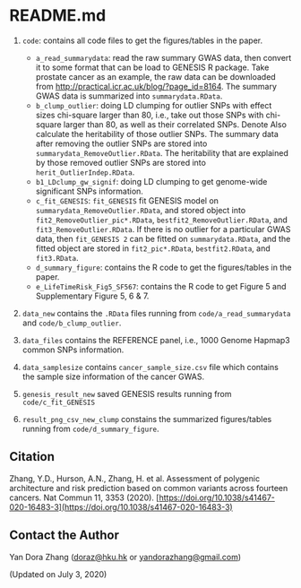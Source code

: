 README.md
====
  

1. `code`: contains all code files to get the figures/tables in the paper. 
   * `a_read_summarydata`:  read the raw summary GWAS data, then convert it to some format that can be load to GENESIS R package. Take prostate cancer as an example, the raw data can be downloaded from http://practical.icr.ac.uk/blog/?page_id=8164. The summary GWAS data is summarized into `summarydata.RData`. 
   * `b_clump_outlier`: doing LD clumping for outlier SNPs with effect sizes chi-square larger than 80, i.e., take out those SNPs with chi-square larger than 80, as well as their correlated SNPs. Denote  Also calculate the heritability of those outlier SNPs.   The summary data after removing the outlier SNPs are stored into `summarydata_RemoveOutlier.RData`.  The heritability that are explained by those removed outlier SNPs are stored into `herit_OutlierIndep.RData`. 
   * `b1_LDclump_gw_signif`: doing LD clumping to get genome-wide significant SNPs information. 
   * `c_fit_GENESIS`: `fit_GENESIS` fit GENESIS model on `summarydata_RemoveOutlier.RData`, and stored object into `fit2_RemoveOutlier_pic*.RData`, `bestfit2_RemoveOutlier.RData`, and `fit3_RemoveOutlier.RData`. If there is no outlier for a particular GWAS data, then `fit_GENESIS 2` can be fitted on `summarydata.RData`, and the fitted object are stored in `fit2_pic*.RData`, `bestfit2.RData`, and `fit3.RData`. 
   * `d_summary_figure`: contains the R code to get the figures/tables in the paper. 
   * `e_LifeTimeRisk_Fig5_SF567`: contains the R code to get Figure 5 and Supplementary Figure 5, 6 & 7.  
   
2.   `data_new` contains the `.RData` files running from `code/a_read_summarydata` and `code/b_clump_outlier`. 

3.  `data_files` contains the REFERENCE panel, i.e., 1000 Genome Hapmap3 common SNPs information.

4. `data_samplesize` contains `cancer_sample_size.csv` file which contains the sample size information of the cancer GWAS.  
   
2. `genesis_result_new` saved GENESIS results running from `code/c_fit_GENESIS`

5. `result_png_csv_new_clump` constains the summarized figures/tables running from `code/d_summary_figure`. 
 

## Citation

Zhang, Y.D., Hurson, A.N., Zhang, H. et al. Assessment of polygenic architecture and risk prediction based on common variants across fourteen cancers. Nat Commun 11, 3353 (2020). [https://doi.org/10.1038/s41467-020-16483-3](https://doi.org/10.1038/s41467-020-16483-3)

## Contact the Author

Yan Dora Zhang (doraz@hku.hk or yandorazhang@gmail.com)

(Updated on July 3, 2020)



